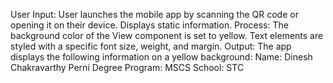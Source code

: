 User Input: User launches the mobile app by scanning the QR code or opening it on their device. Displays static information. Process: The background color of the View component is set to yellow. Text elements are styled with a specific font size, weight, and margin. Output:  The app displays the following information on a yellow background: Name: Dinesh Chakravarthy Perni Degree Program: MSCS School: STC
